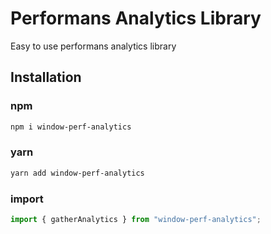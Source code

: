 # Performans Analytics Library

Easy to use performans analytics library

## Installation

### npm

```sh
npm i window-perf-analytics
```

### yarn

```sh
yarn add window-perf-analytics
```

### import

```js
import { gatherAnalytics } from "window-perf-analytics";
```
